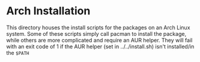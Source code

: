 # Arch Installation

This directory houses the install scripts for the packages on an Arch Linux
system. Some of these scripts simply call pacman to install the package, while
others are more complicated and require an AUR helper. They will fail with an
exit code of 1 if the AUR helper (set in ../../install.sh) isn't installed/in
the `$PATH`
